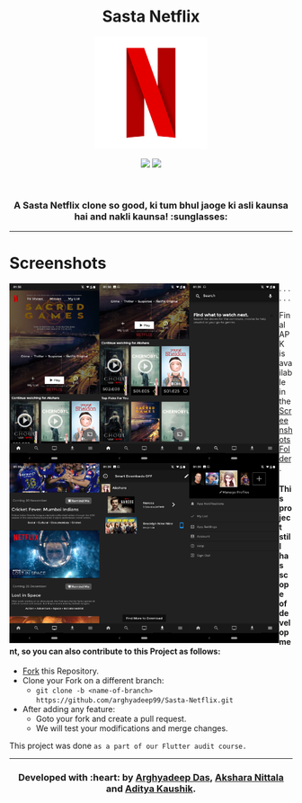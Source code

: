 <h1 align="center">Sasta Netflix</h1>

<div align="center">

<img src="./assets/images/flix.png" width=200px/>

<br>

[![](https://img.shields.io/badge/Made_with-Flutter-red?style=for-the-badge&logo=flutter)](https://www.djangoproject.com/ "Django")
[![](https://img.shields.io/badge/IDE-Visual_Studio_Code-red?style=for-the-badge&logo=visual-studio-code)](https://code.visualstudio.com/  "Visual Studio Code")

<br>
<h3>A Sasta Netflix clone so good, ki tum bhul jaoge ki asli kaunsa hai and nakli kaunsa! :sunglasses:</h3>
</div>

---
# Screenshots

<img src="Screenshots/ss1.png" style="float:left" height="320" width=160>.
<img src="Screenshots/ss2.png" style="float:left" height="320" width=160>. 
<img src="Screenshots/ss3.png" style="float:left" height="320" width=160>.
<img src="Screenshots/ss4.png" style="float:left" height="320" width=160>.
<img src="Screenshots/ss5.png" style="float:left" height="320" width=160>.
<img src="Screenshots/ss6.png" style="float:left" height="320" width=160>.

 - Final APK is available in the [Screenshots Folder](Screenshots).
 
 #### This project still has scope of development, so you can also contribute to this Project as follows:
* [Fork](https://github.com/arghyadeep99/Sasta-Netflix) this Repository.
* Clone your Fork on a different branch:
	* `git clone -b <name-of-branch> https://github.com/arghyadeep99/Sasta-Netflix.git`
* After adding any feature:
	* Goto your fork and create a pull request.
	* We will test your modifications and merge changes.

This project was done `as a part of our Flutter audit course.`

---
<h3 align="center"><b>Developed with :heart: by <a href="https://github.com/arghyadeep99">Arghyadeep Das</a>, <a href="https://github.com/anittala">Akshara Nittala</a> and <a href="https://github.com/adityak14">Aditya Kaushik</a>.</b></h1>
